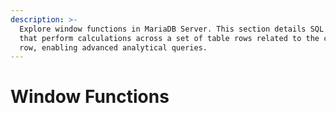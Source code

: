 ```yaml
---
description: >-
  Explore window functions in MariaDB Server. This section details SQL functions
  that perform calculations across a set of table rows related to the current
  row, enabling advanced analytical queries.
---
```


# Window Functions

